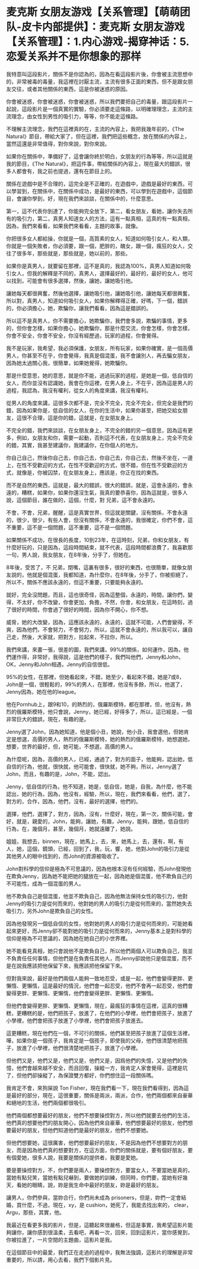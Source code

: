 # 麦克斯 女朋友游戏【关系管理】【萌萌团队-皮卡内部提供】：麦克斯 女朋友游戏【关系管理】：1.内心游戏-揭穿神话：5.恋爱关系并不是你想象的那样

我特意叫這段影片，關係不是你認為的，因為在看這段影片後，你會被主流思想中的，非常被毒的毒量，我這裡在討厭主流，主流有很多正面的東西，但不是跟女朋友交往，或者其他關係的東西，這是你被迷惑的原因。

你會被迷惑，你會被迷惑，你會被迷惑，所以我們要把自己的毒量，跟這段影片一起說，這段影片是一個真實的實驗，你必須要走這條路，以明確理理念，主流的主流理念，由女性到男性的吸引力，等等，你不能走這條路。

不理解主流理念，我們在這裡真的在，主流的內容上，我把我幾年前的，《The Natural》節目，帶給大家了，但在這裡，我們把這些概念，放在關係的內容上，當然這還是非常值得，對你來說，對你來說。

如果你在關係中，準備好了，這會讓你終於明白，女朋友的行為等等，所以這就是我的節目，《The Natural》，把這件事，帶給關係的內容上，現在最大的錯誤，很多人都會有，我之前也提過，還有在節目上的。

關係在遊戲中是不合理的，這完全是不正確的，在遊戲中，遊戲是最好的東西，可以學習到，在關係中，在關係中成功，是最好的東西，可以學到在遊戲中，這個節目，會讓你學到，好，現在我們來談談，在關係中的，什麼意思。

第一，這不代表你到達了，你能夠完全放下，第二，看女朋友，看她，讓你失去所有的吸引力，第二，真男人知道女人的方法，這有一點真相，這真的有一點真相，因為，我們來看看，如果我們來看看，主題的故事，就像。

你把很多女人都給操，你就是一個，高質素的女人，知道如何吸引女人，和人類，你就是一個失敗者，你必須要，跟一個，肥胖的，醜女，跟一個，瘋狂的女人，交往了很多年，那些就是，那些就是，她以前的，那些。

如果你是真男人，就要留在那裡，這不是真的，我認為100%，真男人知道如何吸引女人，但我的解釋是不同的，真男人，選擇最好的，最好的，最好的女人，他可以找到，可能會有很多選擇，然後，讓她，讓她吸引他。

讓她每天都很興奮，然後他選擇，讓她吸引他，讓她吸引他，讓她每天都很興奮，所以對，真男人，知道如何吸引女人，如果你解釋得正確，好嗎，下一個，錯誤的，你必須擔心，她，欺騙你，讓我們看看，因為這是錯誤的。

所以這不是真男人，你不需要擔心，她欺騙你，我們會多說，欺騙的事情，更多的，但你會怎樣，如果你擔心，她欺騙你，那是什麼交流，你會怎樣，你會怎樣，你會不安全，你會不安全，你沒有經歷過，玩家的過程，你會覺得。

我不是玩家，我希望，我必須保護，女朋友，所有玩家，如果你確實，是一個高價男人，你甚至不在乎，你會覺得，我真是個混蛋，我不會讓別人，再去騙女朋友，因為她太過關心我，很簡單，如果她覺得，她欺騙你。

那是什麼意思，她的意思，就是你不能，過過玩家的過程，是她是一個，低自信的女人，而你並沒有認識她，我會在你這裡，在男人身上，不在乎，因為這是男人的過程，我認為，我沒有權利，從女人的角度來講，我沒有權利。

從男人的角度來講，這很多次都不是，完全不完全，完全不完全，但完全是我們的錯，因為如果你是，低自信的女人，在你的生活中，如果你甚至，把她交給女朋友，這很不合理，這是你的錯，這就是，在女朋友身上。

不完全的錯，我們來談談，在女朋友身上，不完全的錯的另一個意思，因為這有更多，例如，女朋友和你，需要一起動，否則這不代表，在女朋友身上，完全不完全的錯，其實，我甚至建議你，我建議你，在你個人的地方。

你自己自己，然後你自己去，你自己去，你自己去，你自己去，然後不坐在，一邊上，在性不受歡迎的方式，在性不受歡迎的方式，很不錯，但在性不受歡迎的方式，就像是，你被囚禁，在女朋友身上，應該是，你正在找的東西。

而不是自然的東西，這就是，最大的錯誤，很大的錯誤，就是，這會永遠的，會永遠的，糟糕，如果你，如果你還沒生氣，我真的要恭喜你，因為這就是，很多人說，這個節目，誰在做的，這個，什麼，對 兄弟，這不會永遠的。

不會，不會，兄弟，醒醒，這是真實世界，但這就是關鍵，沒有關係，不會永遠的，很少，很少，有些人會，但沒有關係，不會永遠的，我很確定，你們不會，這不重要，這不是一個問題，這不重要，這不是一個問題。

如果關係不成功，在很長的長度，10到23年，在這時刻，兄弟，你和女朋友，有什麼好玩的，只是因為，這段時間結束，就不代表，這段時間都浪費了，我喜歡那一句，男人說，我女朋友，在8年後，分手了，但她在。

8年後，受苦了，不 兄弟，閉嘴，這裏有很多，很好的東西，也很簡單，就像女朋友說的，他就是個混蛋，我都知道，為什麼你，在8年後，分手了，你被拒絕了，所以不，關係不應該永遠的，但這不重要，只要能夠永遠的。

就好，完全沒問題，而且，這也很奇怪，因為這整個，永遠的，時間，讓你們，變得，不太好，你不改變，你會更加，負擔，不然，你會，和女朋友，在這時刻，過了很好的時間，你會過了很好的時間，因為你不開心，你不想。

威脅，她的大改變，因為，這應該永遠的，永遠的，這就不可能，人們會變得，不爽，因為他們，不會努力，不會努力，所以，這就不會永遠的，所以我可以，讓自己走，然後，大家就，把對方，拉起來，不拉你，所以。

我們來講，來畫一張，很差的圖，我們來講，99%的關係，如何運作，因為，他們運作得，非常好，我得說，這是他們的樣子，我們叫他們，Jenny和John，OK，Jenny和John相遇，Jenny的自信很低。

95%的女性，在那裡，但她看起來，不錯，她至少，看起來不錯，她是7或8，John是一個，很輕鬆的，99%的男人，在那裡，他沒有多餘，所以，他選了，Jenny因為，她在他的league。

他在Pornhub上，跟9和10，的熱烈的，俄羅斯模特，都在那裡，但，他沒有，熱烈的俄羅斯模特，他只會說，Jenny，她已經，好得多了，所以，這已經是，一個非常巨大的錯誤，現在，有趣的是。

Jenny選了John，因為她知道，他是個小丑，她說，他小丑，我會選他，但她肯定是想選，高價的男人，熱烈的俄羅斯模特，她的熱烈的俄羅斯模特，她想選她，想要，世界的最好，但，她可能，不想選，高價的男人。

為什麼呢，因為，高價的男人，已經，通過了，對方的面子，他能夠，認出她，低自信的行為，他就，很快就，他可能會，很快就，她不夠，所以，Jenny選了John，而且，有趣的是，John，不能，認出。

Jenny，低自信的行為，他不知道，她是，低自信，她是，自我，為什麼，他不能認出，她的行為，因為，他沒有，經驗，所以，現在，我們來看看，他們，選了，對方的，合作，因為，他們，沒有，最好的選擇，他們的。

選擇，他們，選擇了，對方，因為，沒有，什麼好，現在，第一次，關係可能，會好，就是，親愛的，John，能夠，讓她，有趣，Jenny，能夠，跟她，低自信的行為，在，幾個月，甚至，幾個月，她就遠離了，她說。

姐姐，我想去，binnen，現在，她馬上，去，來，她馬上，去，還有，啊，有人，她，這個，鏡頭，已經，回到了，我，玩，響，她，他對John的吸引力是從其他男人的眼中找到的，而John的資源被吸收了。

John對科學的信仰是極為不可思議的，因為他根本沒有任何經驗，而John發現他在欺負Jenny，因為她不能把她的腿放在一起，因為她是個混蛋，他不欺負自己的不可能性，成為一個混蛋的男人。

他不欺負自己是個混蛋，他並不欺負自己，因為他無法保持女性的吸引力，他對Jenny的吸引力是從何而來的，他對她的男人的吸引力是從何而來的，當然她失去吸引力，另外John是欺負自己的女性。

因為他發現另一個低自信的女性，他對她的男人的吸引力是從何而來的，可能她看起來更好，而Jenny卻不能對她的吸引力是從何而來的，Jenny基本上是對科學的信仰是極為不可思議的，因為她在她自己的小世界裡。

她不能看見真相，她只會說他不是欺負自己，所以他們兩個人可以欺負自己，我並不負責任任何事情，但他們是在負責任其他人，而Jenny卻說他只是個混蛋，而不是在說我應該把他保留下來，我應該把他保留下來。

但對我來說，最好是他們兩個人能夠一致地忍受，或是一起，他們會變得更胖、更懶惰、更懶惰，這是最好的情況，他們會一起忍受，他們不會再一起忍受，他們會變得更胖、更懶惰、更懶惰，他們會變得更胖、更懶惰、更懶惰。

但他們會變得更胖、更懶惰、更懶惰，現在，最瘋狂的事情在這裡，這真的很糟糕，更糟糕的是，他們把孩子，放進了，在他們的小學裡，他們會把孩子，放進了小學裡，他們會把孩子放進了小學裡，他們會把孩子放進去。

這更糟糕，現在他們在一個，不可行的關係，他們甚至把孩子放進了這個生活裡，嘩，如果你是一個孩子，我肯定是一個孩子，即使我的父母，他們很清楚地把孩子，放進了小學裡，他們很清楚地把孩子，放進了小學裡。

但他們又是，他們又是，他們又是，他們又是，因爲他們的失憶，又是他們的失憶，他們會越來越不安全，而且回復，操縱一方，我肯定人家會覺得，這裡是坑了，但他們卻操縱了，為保證雙方都好，你們想住這一段關係嗎。

我肯定不會，來狗屎說 Ton Fisher，現在我們看一下，現在我們看得到，因為這是最好的部分，現在，這很重要，關係是兩派，兩派，合作，他們兩個都來自豪華和絕地的生活，他們兩個都很吸引。

他們兩個都想要最好的朋友，他們不想要操控對方，所以他們就要去他們的生活，他們真的想要他們的朋友開心，因為他們來自豪華，他們想要最好的朋友，他們想要最好的朋友，但他們知道他們是最好的朋友，他們不想要她。

但他們想要她，這很厲害，他們想要最好的朋友，不是因為他們不想要對方的朋友，而是因為他們真的想要對方，在這方面，你們的關係就是，要有個好朋友，要有個愛她，很多人說，我要是關係的提供者，我要是愛她。

要是要操控對方，不，你們要是兩人，要操控對方，要當女人，不要當她是真的，當她有點兒笑，當她有點兒嚇到，要做她的訓練，但同時，你們要，當她有好幾天，看她的眼睛，說，妳是我生命中最好的朋友，妳是最好的朋友。

讓男人，你們參與，當妳合行，你們尚未成為 prisoners，但是，妳們一定會結婚，買什麼，不過，現在，xy，是 cushion，她死了，我能去找出來的， clear， Argu，那些，其實，他。

我最近在看更多我的影片，但是，這聽起來很嚴格，但這是事實，我希望這影片能夠讓你，讓你感到很溫柔，去看吧，再看一次，回來，回到這影片，當你感覺到，你被拉進了，一片空間的主題曲，這影片是我。

在這個節目中的最愛，我們正在走過的過程中，我無法強調，這影片的理解是非常重要的，所以請，用心去看，我們下個影片見。